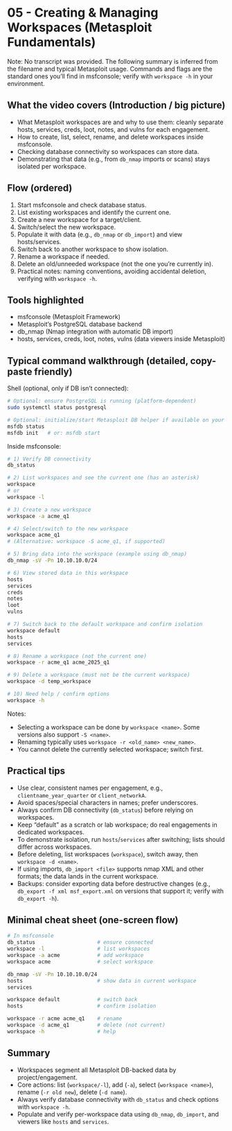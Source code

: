 # 05 - Creating & Managing Workspaces (Metasploit Fundamentals)

Note: No transcript was provided. The following summary is inferred from the filename and typical Metasploit usage. Commands and flags are the standard ones you’ll find in msfconsole; verify with `workspace -h` in your environment.

## What the video covers (Introduction / big picture)
- What Metasploit workspaces are and why to use them: cleanly separate hosts, services, creds, loot, notes, and vulns for each engagement.
- How to create, list, select, rename, and delete workspaces inside msfconsole.
- Checking database connectivity so workspaces can store data.
- Demonstrating that data (e.g., from `db_nmap` imports or scans) stays isolated per workspace.

## Flow (ordered)
1. Start msfconsole and check database status.
2. List existing workspaces and identify the current one.
3. Create a new workspace for a target/client.
4. Switch/select the new workspace.
5. Populate it with data (e.g., `db_nmap` or `db_import`) and view hosts/services.
6. Switch back to another workspace to show isolation.
7. Rename a workspace if needed.
8. Delete an old/unneeded workspace (not the one you’re currently in).
9. Practical notes: naming conventions, avoiding accidental deletion, verifying with `workspace -h`.

## Tools highlighted
- msfconsole (Metasploit Framework)
- Metasploit’s PostgreSQL database backend
- db_nmap (Nmap integration with automatic DB import)
- hosts, services, creds, loot, notes, vulns (data viewers inside Metasploit)

## Typical command walkthrough (detailed, copy-paste friendly)

Shell (optional, only if DB isn’t connected):
```bash
# Optional: ensure PostgreSQL is running (platform-dependent)
sudo systemctl status postgresql

# Optional: initialize/start Metasploit DB helper if available on your distro
msfdb status
msfdb init   # or: msfdb start
```

Inside msfconsole:
```bash
# 1) Verify DB connectivity
db_status

# 2) List workspaces and see the current one (has an asterisk)
workspace
# or
workspace -l

# 3) Create a new workspace
workspace -a acme_q1

# 4) Select/switch to the new workspace
workspace acme_q1
# (Alternative: workspace -S acme_q1, if supported)

# 5) Bring data into the workspace (example using db_nmap)
db_nmap -sV -Pn 10.10.10.0/24

# 6) View stored data in this workspace
hosts
services
creds
notes
loot
vulns

# 7) Switch back to the default workspace and confirm isolation
workspace default
hosts
services

# 8) Rename a workspace (not the current one)
workspace -r acme_q1 acme_2025_q1

# 9) Delete a workspace (must not be the current workspace)
workspace -d temp_workspace

# 10) Need help / confirm options
workspace -h
```

Notes:
- Selecting a workspace can be done by `workspace <name>`. Some versions also support `-S <name>`.
- Renaming typically uses `workspace -r <old_name> <new_name>`.
- You cannot delete the currently selected workspace; switch first.

## Practical tips
- Use clear, consistent names per engagement, e.g., `clientname_year_quarter` or `client_networkA`.
- Avoid spaces/special characters in names; prefer underscores.
- Always confirm DB connectivity (`db_status`) before relying on workspaces.
- Keep “default” as a scratch or lab workspace; do real engagements in dedicated workspaces.
- To demonstrate isolation, run `hosts`/`services` after switching; lists should differ across workspaces.
- Before deleting, list workspaces (`workspace`), switch away, then `workspace -d <name>`.
- If using imports, `db_import <file>` supports nmap XML and other formats; the data lands in the current workspace.
- Backups: consider exporting data before destructive changes (e.g., `db_export -f xml msf_export.xml` on versions that support it; verify with `db_export -h`).

## Minimal cheat sheet (one-screen flow)
```bash
# In msfconsole
db_status                    # ensure connected
workspace -l                 # list workspaces
workspace -a acme            # add workspace
workspace acme               # select workspace

db_nmap -sV -Pn 10.10.10.0/24
hosts                        # show data in current workspace
services

workspace default            # switch back
hosts                        # confirm isolation

workspace -r acme acme_q1    # rename
workspace -d acme_q1         # delete (not current)
workspace -h                 # help
```

## Summary
- Workspaces segment all Metasploit DB-backed data by project/engagement.
- Core actions: list (`workspace/-l`), add (`-a`), select (`workspace <name>`), rename (`-r old new`), delete (`-d name`).
- Always verify database connectivity with `db_status` and check options with `workspace -h`.
- Populate and verify per-workspace data using `db_nmap`, `db_import`, and viewers like `hosts` and `services`.